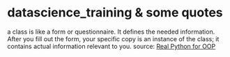 # datascience_training & some quotes

a class is like a form or questionnaire. It defines the needed information. After you fill out the form, your specific copy is an instance of the class; it contains actual information relevant to you. 
source: [Real Python for OOP](https://realpython.com/python3-object-oriented-programming/)

